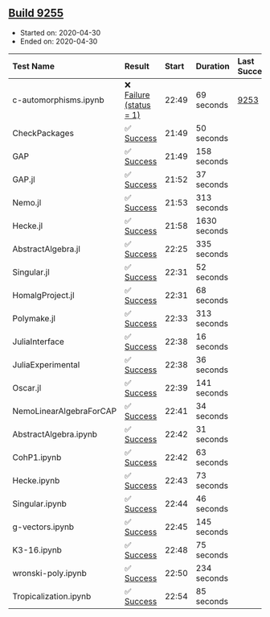 ## [Build 9255](https://oscarci.mathematik.uni-kl.de/job/oscar/9255/)

* Started on: 2020-04-30
* Ended on: 2020-04-30

| Test Name    | Result | Start | Duration | Last Success | First Failure |
|:-------------|:-------|:------|:---------|:-------------|:--------------|
| c-automorphisms.ipynb | ❌ [Failure (status = 1)](https://oscarci.mathematik.uni-kl.de/job/oscar/9255/artifact/logs/build-9255/c-automorphisms.ipynb.log) | 22:49 | 69 seconds | [9253](https://oscarci.mathematik.uni-kl.de/job/oscar/9253/) | [9254](https://oscarci.mathematik.uni-kl.de/job/oscar/9254/) |
| CheckPackages | ✅ [Success](https://oscarci.mathematik.uni-kl.de/job/oscar/9255/artifact/logs/build-9255/CheckPackages.log) | 21:49 | 50 seconds |  |  |
| GAP | ✅ [Success](https://oscarci.mathematik.uni-kl.de/job/oscar/9255/artifact/logs/build-9255/GAP.log) | 21:49 | 158 seconds |  |  |
| GAP.jl | ✅ [Success](https://oscarci.mathematik.uni-kl.de/job/oscar/9255/artifact/logs/build-9255/GAP.jl.log) | 21:52 | 37 seconds |  |  |
| Nemo.jl | ✅ [Success](https://oscarci.mathematik.uni-kl.de/job/oscar/9255/artifact/logs/build-9255/Nemo.jl.log) | 21:53 | 313 seconds |  |  |
| Hecke.jl | ✅ [Success](https://oscarci.mathematik.uni-kl.de/job/oscar/9255/artifact/logs/build-9255/Hecke.jl.log) | 21:58 | 1630 seconds |  |  |
| AbstractAlgebra.jl | ✅ [Success](https://oscarci.mathematik.uni-kl.de/job/oscar/9255/artifact/logs/build-9255/AbstractAlgebra.jl.log) | 22:25 | 335 seconds |  |  |
| Singular.jl | ✅ [Success](https://oscarci.mathematik.uni-kl.de/job/oscar/9255/artifact/logs/build-9255/Singular.jl.log) | 22:31 | 52 seconds |  |  |
| HomalgProject.jl | ✅ [Success](https://oscarci.mathematik.uni-kl.de/job/oscar/9255/artifact/logs/build-9255/HomalgProject.jl.log) | 22:31 | 68 seconds |  |  |
| Polymake.jl | ✅ [Success](https://oscarci.mathematik.uni-kl.de/job/oscar/9255/artifact/logs/build-9255/Polymake.jl.log) | 22:33 | 313 seconds |  |  |
| JuliaInterface | ✅ [Success](https://oscarci.mathematik.uni-kl.de/job/oscar/9255/artifact/logs/build-9255/JuliaInterface.log) | 22:38 | 16 seconds |  |  |
| JuliaExperimental | ✅ [Success](https://oscarci.mathematik.uni-kl.de/job/oscar/9255/artifact/logs/build-9255/JuliaExperimental.log) | 22:38 | 36 seconds |  |  |
| Oscar.jl | ✅ [Success](https://oscarci.mathematik.uni-kl.de/job/oscar/9255/artifact/logs/build-9255/Oscar.jl.log) | 22:39 | 141 seconds |  |  |
| NemoLinearAlgebraForCAP | ✅ [Success](https://oscarci.mathematik.uni-kl.de/job/oscar/9255/artifact/logs/build-9255/NemoLinearAlgebraForCAP.log) | 22:41 | 34 seconds |  |  |
| AbstractAlgebra.ipynb | ✅ [Success](https://oscarci.mathematik.uni-kl.de/job/oscar/9255/artifact/logs/build-9255/AbstractAlgebra.ipynb.log) | 22:42 | 31 seconds |  |  |
| CohP1.ipynb | ✅ [Success](https://oscarci.mathematik.uni-kl.de/job/oscar/9255/artifact/logs/build-9255/CohP1.ipynb.log) | 22:42 | 63 seconds |  |  |
| Hecke.ipynb | ✅ [Success](https://oscarci.mathematik.uni-kl.de/job/oscar/9255/artifact/logs/build-9255/Hecke.ipynb.log) | 22:43 | 73 seconds |  |  |
| Singular.ipynb | ✅ [Success](https://oscarci.mathematik.uni-kl.de/job/oscar/9255/artifact/logs/build-9255/Singular.ipynb.log) | 22:44 | 46 seconds |  |  |
| g-vectors.ipynb | ✅ [Success](https://oscarci.mathematik.uni-kl.de/job/oscar/9255/artifact/logs/build-9255/g-vectors.ipynb.log) | 22:45 | 145 seconds |  |  |
| K3-16.ipynb | ✅ [Success](https://oscarci.mathematik.uni-kl.de/job/oscar/9255/artifact/logs/build-9255/K3-16.ipynb.log) | 22:48 | 75 seconds |  |  |
| wronski-poly.ipynb | ✅ [Success](https://oscarci.mathematik.uni-kl.de/job/oscar/9255/artifact/logs/build-9255/wronski-poly.ipynb.log) | 22:50 | 234 seconds |  |  |
| Tropicalization.ipynb | ✅ [Success](https://oscarci.mathematik.uni-kl.de/job/oscar/9255/artifact/logs/build-9255/Tropicalization.ipynb.log) | 22:54 | 85 seconds |  |  |
